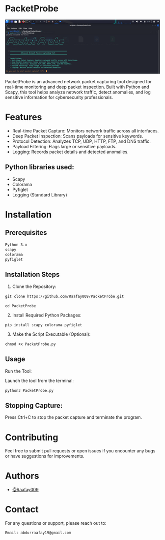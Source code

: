 
# PacketProbe

![App Screenshot](https://github.com/Raafay009/PacketProbe/blob/main/PacketProbe.png)

PacketProbe is an advanced network packet capturing tool designed for real-time monitoring and deep packet inspection. Built with Python and Scapy, this tool helps analyze network traffic, detect anomalies, and log sensitive information for cybersecurity professionals.


# Features

 - Real-time Packet Capture: Monitors network traffic across all interfaces.
- Deep Packet Inspection: Scans payloads for sensitive keywords.
 - Protocol Detection: Analyzes TCP, UDP, HTTP, FTP, and DNS traffic.
 - Payload Filtering: Flags large or sensitive payloads.
 - Logging: Records packet details and detected anomalies.

## Python libraries used:
- Scapy
- Colorama
- Pyfiglet
- Logging (Standard Library)

# Installation
## Prerequisites

    Python 3.x
    scapy
    colorama
    pyfiglet

## Installation Steps

1. Clone the Repository:

`git clone https://github.com/Raafay009/PacketProbe.git`

`cd PacketProbe`


2. Install Required Python Packages:

`pip install scapy colorama pyfiglet`

3. Make the Script Executable (Optional):

`chmod +x PacketProbe.py`

## Usage

Run the Tool:

  Launch the tool from the terminal:

  `python3 PacketProbe.py`

## Stopping Capture:

Press Ctrl+C to stop the packet capture and terminate the program.

# Contributing

Feel free to submit pull requests or open issues if you encounter any bugs or have suggestions for improvements.



# Authors

- [@Raafay009](https://github.com/Raafay009)

# Contact

For any questions or support, please reach out to:

    Email: abdurraafay19@gmail.com
  
